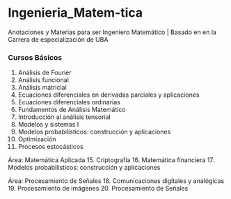 # Ingenieria_Matem-tica
Anotaciones y Materias para ser Ingeniero Matemático | Basado en en la Carrera de especialización de UBA

### Cursos Básicos
1.  Análisis de Fourier
2.  Análisis funcional
3.  Análisis matricial
4.  Ecuaciones diferenciales en derivadas parciales y aplicaciones
7.  Ecuaciones diferenciales ordinarias
8.  Fundamentos de Análisis Matemático
9.  Introducción al análisis tensorial
10. Modelos y sistemas I
12. Modelos probabilísticos: construcción y aplicaciones
13. Optimización
14. Procesos estocásticos

Área: Matemática Aplicada
15. Criptografía
16. Matemática financiera
17. Modelos probabilísticos: construcción y aplicaciones
 
Área: Procesamiento de Señales
18. Comunicaciones digitales y analógicas
19. Procesamiento de imágenes
20. Procesamiento de Señales 
